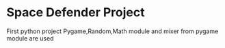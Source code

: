 # Space Defender Project

First python project
Pygame,Random,Math module and mixer from pygame module are used
